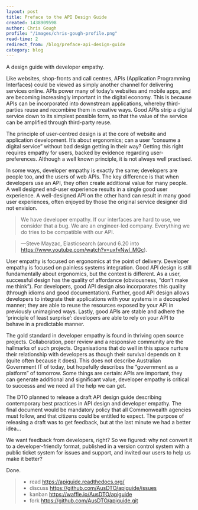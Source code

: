 ```yaml
---
layout: post
title: Preface to the API Design Guide
created: 1438909598
author: Chris Gough
profile: "/images/chris-gough-profile.png"
read-time: 2
redirect_from: /blog/preface-api-design-guide
category: blog
---
```

A design guide with developer empathy.

Like websites, shop-fronts and call centres, APIs (Application Programming Interfaces) could be viewed as simply another channel for delivering services online. APIs power many of today’s websites and mobile apps, and are becoming increasingly important in the digital economy. This is because APIs can be incorporated into downstream applications, whereby third-parties reuse and recombine them in creative ways. Good APIs strip a digital service down to its simplest possible form, so that the value of the service can be amplified through third-party reuse.

The principle of user-centred design is at the core of website and application development. It’s about ergonomics; can a user “consume a digital service” without bad design getting in their way? Getting this right requires empathy for users, backed by evidence regarding user-preferences. Although a well known principle, it is not always well practised.</p><p>In some ways, developer empathy is exactly the same; developers are people too, and the users of web APIs. The key difference is that when developers use an API, they often create additional value for many people. A well designed end-user experience results in a single good user experience. A well-designed API on the other hand can result in many good user experiences, often enjoyed by those the original service designer did not envision.


> We have developer empathy. If our interfaces are hard to use, we consider that a bug. We are an engineer-led company. Everything we do tries to be compatible with our API.

> —Steve Mayzac,&nbsp;Elasticsearch (around 6.20 into https://www.youtube.com/watch?v=uxfvNwl_MGc).


User empathy is focused on ergonomics at the point of delivery. Developer empathy is focused on painless systems integration. Good API design is still fundamentally about ergonomics, but the context is different. As a user, successful design has the quality of affordance (obviousness, “don’t make me think”). For developers, good API design also incorporates this quality (through idioms and good documentation). Further, good API design allows developers to integrate their applications with your systems in a decoupled manner; they are able to reuse the resources exposed by your API in previously unimagined ways. Lastly, good APIs are stable and adhere the ‘principle of least surprise’: developers are able to rely on your API to behave in a predictable manner.

The gold standard in developer empathy is found in thriving open source projects. Collaboration, peer review and a responsive community are the hallmarks of such projects. Organisations that do well in this space nurture their relationship with developers as though their survival depends on it (quite often because it does). This does not describe Australian Government IT of today, but hopefully describes the “government as a platform” of tomorrow. Some things are certain: APIs are important, they can generate additional and significant value, developer empathy is critical to successs and we need all the help we can get.

The DTO planned to release a draft API design guide describing contemporary best practices in API design and developer empathy. The final document would be mandatory policy that all Commonwealth agencies must follow, and that citizens could be entitled to expect. The purpose of releasing a draft was to get feedback, but at the last minute we had a better idea...

We want feedback from developers, right? So we figured: why not convert it to a developer-friendly format, published in a version control system with a public ticket system for issues and support, and invited our users to help us make it better?

Done.


> - read https://apiguide.readthedocs.org/
> - discuss https://github.com/AusDTO/apiguide/issues
> - kanban https://waffle.io/AusDTO/apiguide
> - fork https://github.com/AusDTO/apiguide.git

